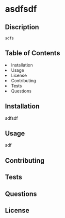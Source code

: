 

<h1>asdfsdf</h1>
    
   
## Discription 
    sdfs

## Table of Contents

<li>Installation</li>

<li>Usage</li>

<li>License</li>

<li>Contributing</li>

<li>Tests</li>

<li>Questions</li>



## Installation
sdfsdf
     

## Usage
sdf


## Contributing



## Tests




## Questions



## License








 